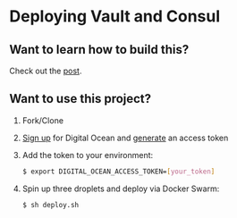 # Deploying Vault and Consul

## Want to learn how to build this?

Check out the [post](https://testdriven.io/deploying-vault-and-consul).

## Want to use this project?

1. Fork/Clone

1. [Sign up](https://m.do.co/c/d8f211a4b4c2) for Digital Ocean and [generate](https://www.digitalocean.com/docs/apis-clis/api/) an access token

1. Add the token to your environment:

    ```sh
    $ export DIGITAL_OCEAN_ACCESS_TOKEN=[your_token]
    ```

1. Spin up three droplets and deploy via Docker Swarm:

    ```sh
    $ sh deploy.sh
    ```
